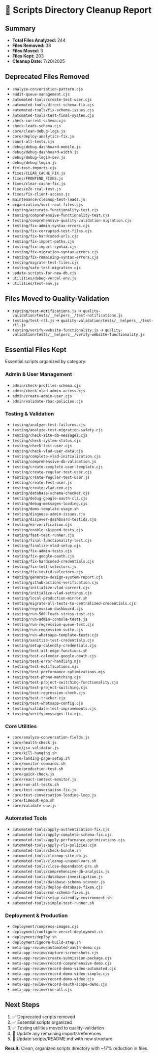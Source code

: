 # 🧹 Scripts Directory Cleanup Report

## Summary
- **Total Files Analyzed:** 244
- **Files Removed:** 38
- **Files Moved:** 3
- **Files Kept:** 203
- **Cleanup Date:** 7/20/2025

## Deprecated Files Removed
- `analyze-conversation-pattern.cjs`
- `audit-queue-management.cjs`
- `automated-tools/create-test-user.cjs`
- `automated-tools/direct-schema-fix.cjs`
- `automated-tools/fix-schema-issues.cjs`
- `automated-tools/test-final-system.cjs`
- `check-current-schema.cjs`
- `check-leads-schema.cjs`
- `core/clean-debug-logs.js`
- `core/deploy-analytics-fix.js`
- `count-all-tests.cjs`
- `debug/debug-dashboard-mobile.js`
- `debug/debug-dashboard-width.js`
- `debug/debug-login-dev.js`
- `debug/debug-login.js`
- `fix-test-imports.cjs`
- `fixes/CLEAR_CACHE_FIX.js`
- `fixes/FRONTEND_FIXES.js`
- `fixes/clear-cache-fix.js`
- `fixes/e2e-real-test.js`
- `fixes/fix-client-access.js`
- `maintenance/cleanup-test-leads.js`
- `organization/sort-root-files.cjs`
- `testing/accurate-functionality-test.cjs`
- `testing/comprehensive-functionality-test.cjs`
- `testing/comprehensive-quality-validation-migration.cjs`
- `testing/fix-admin-syntax-errors.cjs`
- `testing/fix-corrupted-test-files.cjs`
- `testing/fix-hardcoded-urls.cjs`
- `testing/fix-import-paths.cjs`
- `testing/fix-import-syntax.cjs`
- `testing/fix-migration-syntax-errors.cjs`
- `testing/fix-remaining-syntax-errors.cjs`
- `testing/migrate-test-files.cjs`
- `testing/safe-test-migration.cjs`
- `update-scripts-for-new-db.cjs`
- `utilities/debug-vercel-env.js`
- `utilities/test-env.js`

## Files Moved to Quality-Validation
- `testing/test-notifications.js` → `quality-validation/tests/__helpers__/test-notifications.js`
- `testing/test-rtl.js` → `quality-validation/tests/__helpers__/test-rtl.js`
- `testing/verify-website-functionality.js` → `quality-validation/tests/__helpers__/verify-website-functionality.js`

## Essential Files Kept
Essential scripts organized by category:

### Admin & User Management
- `admin/check-profiles-schema.cjs`
- `admin/check-vlad-admin-access.cjs`
- `admin/create-admin-user.cjs`
- `admin/validate-rbac-policies.cjs`

### Testing & Validation
- `testing/analyze-test-failures.cjs`
- `testing/analyze-test-migration-safety.cjs`
- `testing/check-site-db-messages.cjs`
- `testing/check-system-status.cjs`
- `testing/check-test-user.cjs`
- `testing/check-vlad-user-data.cjs`
- `testing/complete-vlad-initialization.cjs`
- `testing/comprehensive-db-validation.js`
- `testing/create-complete-user-template.cjs`
- `testing/create-regular-test-user.cjs`
- `testing/create-regular-test-user.js`
- `testing/create-test-user.js`
- `testing/create-vlad-ceo.cjs`
- `testing/database-schema-checker.cjs`
- `testing/debug-google-oauth-cli.cjs`
- `testing/debug-messages-loading.cjs`
- `testing/demo-template-usage.sh`
- `testing/diagnose-admin-issues.cjs`
- `testing/discover-dashboard-testids.cjs`
- `testing/ea-verification.cjs`
- `testing/enable-skipped-tests.cjs`
- `testing/fast-test-runner.cjs`
- `testing/final-functionality-test.cjs`
- `testing/finalize-vlad-setup.cjs`
- `testing/fix-admin-tests.cjs`
- `testing/fix-google-oauth.cjs`
- `testing/fix-hardcoded-credentials.cjs`
- `testing/fix-test-selectors.js`
- `testing/fix-testid-selectors.cjs`
- `testing/generate-design-system-report.cjs`
- `testing/github-actions-verification.cjs`
- `testing/initialize-vlad-correct.cjs`
- `testing/initialize-vlad-settings.cjs`
- `testing/local-production-mirror.sh`
- `testing/migrate-all-tests-to-centralized-credentials.cjs`
- `testing/regression-dashboard.cjs`
- `testing/run-500-leads-stress-test.cjs`
- `testing/run-admin-console-tests.js`
- `testing/run-regression-queue-test.cjs`
- `testing/run-regression-suite.cjs`
- `testing/run-whatsapp-template-tests.cjs`
- `testing/sanitize-test-credentials.cjs`
- `testing/setup-calendly-credentials.cjs`
- `testing/test-all-edge-functions.sh`
- `testing/test-calendar-google-oauth.cjs`
- `testing/test-error-handling.mjs`
- `testing/test-notifications.mjs`
- `testing/test-performance-optimizations.mjs`
- `testing/test-phone-matching.cjs`
- `testing/test-project-switching-functionality.cjs`
- `testing/test-project-switching.cjs`
- `testing/test-regression-check.cjs`
- `testing/test-tracker.cjs`
- `testing/test-whatsapp-config.cjs`
- `testing/validate-test-improvements.cjs`
- `testing/verify-messages-fix.cjs`

### Core Utilities
- `core/analyze-conversation-fields.js`
- `core/health-check.js`
- `core/jsx-validator.js`
- `core/kill-hanging.sh`
- `core/landing-page-setup.sh`
- `core/monitor-commands.sh`
- `core/production-test.sh`
- `core/quick-check.js`
- `core/react-context-monitor.js`
- `core/run-all-tests.sh`
- `core/test-conversation-fix.js`
- `core/test-conversation-loading-loop.js`
- `core/timeout-npm.sh`
- `core/validate-env.js`

### Automated Tools
- `automated-tools/apply-authentication-fix.cjs`
- `automated-tools/apply-complete-schema-fix.cjs`
- `automated-tools/apply-performance-optimizations.cjs`
- `automated-tools/apply-rls-policies.cjs`
- `automated-tools/check-bundle.sh`
- `automated-tools/cleanup-site-db.js`
- `automated-tools/cleanup-unused-vars.sh`
- `automated-tools/close-dependabot-prs.sh`
- `automated-tools/comprehensive-db-analysis.js`
- `automated-tools/database-investigation.js`
- `automated-tools/database-schema-scanner.js`
- `automated-tools/deploy-database-fixes.cjs`
- `automated-tools/run-schema-fixes.js`
- `automated-tools/setup-calendly-environment.sh`
- `automated-tools/simple-test-runner.sh`

### Deployment & Production
- `deployment/compress-images.cjs`
- `deployment/configure-vercel-deployment.sh`
- `deployment/deploy.sh`
- `deployment/ignore-build-step.sh`
- `meta-app-review/automated-oauth-demo.cjs`
- `meta-app-review/capture-screenshots.cjs`
- `meta-app-review/create-submission-package.cjs`
- `meta-app-review/record-comprehensive-demo.cjs`
- `meta-app-review/record-demo-video-automated.cjs`
- `meta-app-review/record-demo-video-simple.cjs`
- `meta-app-review/record-demo-video.cjs`
- `meta-app-review/record-oauth-scope-demo.cjs`
- `meta-app-review/run-all.cjs`

## Next Steps
1. ✅ Deprecated scripts removed
2. ✅ Essential scripts organized
3. ✅ Testing utilities moved to quality-validation
4. 🔄 Update any remaining imports/references
5. 📝 Update scripts/README.md with new structure

**Result:** Clean, organized scripts directory with ~17% reduction in files.
